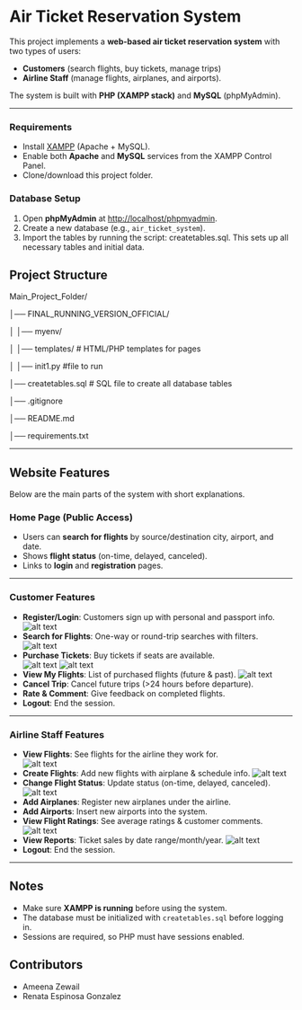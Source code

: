 # Air Ticket Reservation System
 
This project implements a **web-based air ticket reservation system** with two types of users:  
- **Customers** (search flights, buy tickets, manage trips)  
- **Airline Staff** (manage flights, airplanes, and airports).  

The system is built with **PHP (XAMPP stack)** and **MySQL** (phpMyAdmin).  

---
### Requirements
- Install [XAMPP](https://www.apachefriends.org/) (Apache + MySQL).
- Enable both **Apache** and **MySQL** services from the XAMPP Control Panel.
- Clone/download this project folder.


### Database Setup
1. Open **phpMyAdmin** at [http://localhost/phpmyadmin](http://localhost/phpmyadmin).
2. Create a new database (e.g., `air_ticket_system`).
3. Import the tables by running the script: createtables.sql. This sets up all necessary tables and initial data.

## Project Structure
Main_Project_Folder/

│── FINAL_RUNNING_VERSION_OFFICIAL/

│ │── myenv/ 

│ │── templates/ # HTML/PHP templates for pages

│ │── init1.py #file to run

│── createtables.sql # SQL file to create all database tables

│── .gitignore

│── README.md

│── requirements.txt

---

## Website Features

Below are the main parts of the system with short explanations.  

### Home Page (Public Access)
- Users can **search for flights** by source/destination city, airport, and date.
- Shows **flight status** (on-time, delayed, canceled).
- Links to **login** and **registration** pages.  
---

### Customer Features
- **Register/Login**: Customers sign up with personal and passport info.  
![alt text](images/image-2.png)
- **Search for Flights**: One-way or round-trip searches with filters. 
![alt text](images/image-3.png) 
- **Purchase Tickets**: Buy tickets if seats are available.  
![alt text](images/image.png)
![alt text](images/image-4.png)
- **View My Flights**: List of purchased flights (future & past). 
![alt text](images/image-1.png) 
- **Cancel Trip**: Cancel future trips (>24 hours before departure).  
- **Rate & Comment**: Give feedback on completed flights.  
- **Logout**: End the session.  
---

### Airline Staff Features
- **View Flights**: See flights for the airline they work for.  
![alt text](images/image-5.png)
- **Create Flights**: Add new flights with airplane & schedule info.
![alt text](images/image-6.png)  
- **Change Flight Status**: Update status (on-time, delayed, canceled).  
![alt text](images/image-7.png)
- **Add Airplanes**: Register new airplanes under the airline.  
- **Add Airports**: Insert new airports into the system.  
- **View Flight Ratings**: See average ratings & customer comments. 
![alt text](images/image-8.png) 
- **View Reports**: Ticket sales by date range/month/year. 
![alt text](images/image-9.png) 
- **Logout**: End the session.  
---

## Notes
- Make sure **XAMPP is running** before using the system.  
- The database must be initialized with `createtables.sql` before logging in.  
- Sessions are required, so PHP must have sessions enabled.  


## Contributors
- Ameena Zewail
- Renata Espinosa Gonzalez 